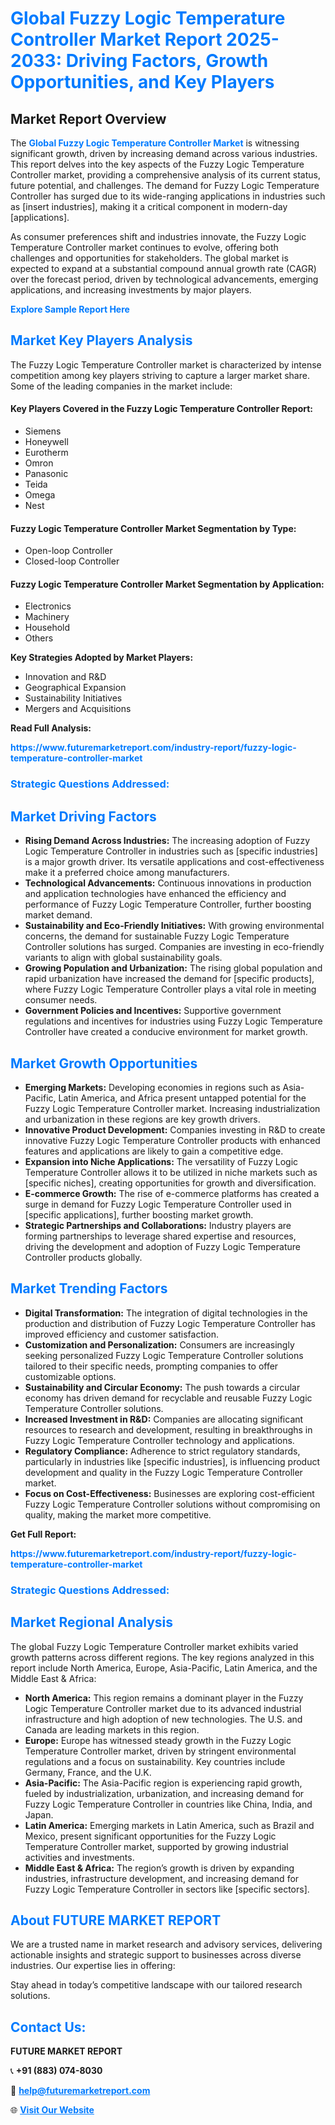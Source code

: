 <h1 style="color: #007BFF;">Global Fuzzy Logic Temperature Controller Market Report 2025-2033: Driving Factors, Growth Opportunities, and Key Players</h1>

<section id="overview">
<h2>Market Report Overview</h2>
<p>The <a href="https://www.futuremarketreport.com/industry-report/fuzzy-logic-temperature-controller-market" style="color: #007BFF; text-decoration: none;"><strong>Global Fuzzy Logic Temperature Controller Market</strong></a> is witnessing significant growth, driven by increasing demand across various industries. This report delves into the key aspects of the Fuzzy Logic Temperature Controller market, providing a comprehensive analysis of its current status, future potential, and challenges. The demand for Fuzzy Logic Temperature Controller has surged due to its wide-ranging applications in industries such as [insert industries], making it a critical component in modern-day [applications].</p>
<p>As consumer preferences shift and industries innovate, the Fuzzy Logic Temperature Controller market continues to evolve, offering both challenges and opportunities for stakeholders. The global market is expected to expand at a substantial compound annual growth rate (CAGR) over the forecast period, driven by technological advancements, emerging applications, and increasing investments by major players.</p>
</section>

<section id="overview">
<p><a href="https://www.futuremarketreport.com/request-sample/reportId=55578" style="color: #007BFF; text-decoration: none;"><strong>Explore Sample Report Here</strong></a></p>
</section>

<section id="key-players">
<h2 style="color: #007BFF;">Market Key Players Analysis</h2>
<p>The Fuzzy Logic Temperature Controller market is characterized by intense competition among key players striving to capture a larger market share. Some of the leading companies in the market include:</p>
<h4>Key Players Covered in the Fuzzy Logic Temperature Controller Report:</h4>
<ul><li>Siemens</li><li>Honeywell</li><li>Eurotherm</li><li>Omron</li><li>Panasonic</li><li>Teida</li><li>Omega</li><li>Nest</li></ul>
<h4>Fuzzy Logic Temperature Controller Market Segmentation by Type:</h4>
<ul><li>Open-loop Controller</li><li>Closed-loop Controller</li></ul>

<h4>Fuzzy Logic Temperature Controller Market Segmentation by Application:</h4>
<ul><li>Electronics</li><li>Machinery</li><li>Household</li><li>Others</li></ul>
<p><strong>Key Strategies Adopted by Market Players:</strong></p>
<ul>
<li>Innovation and R&D</li>
<li>Geographical Expansion</li>
<li>Sustainability Initiatives</li>
<li>Mergers and Acquisitions</li>
</ul>
</section>

<section>
<p><strong>Read Full Analysis: </strong></p><a href="https://www.futuremarketreport.com/industry-report/fuzzy-logic-temperature-controller-market" style="color: #007BFF; text-decoration: none;"><strong>https://www.futuremarketreport.com/industry-report/fuzzy-logic-temperature-controller-market</strong></a>
<h3 style="color: #007BFF;">Strategic Questions Addressed:</h3>
</section>

<section id="driving-factors">
<h2 style="color: #007BFF;">Market Driving Factors</h2>
<ul>
<li><strong>Rising Demand Across Industries:</strong> The increasing adoption of Fuzzy Logic Temperature Controller in industries such as [specific industries] is a major growth driver. Its versatile applications and cost-effectiveness make it a preferred choice among manufacturers.</li>
<li><strong>Technological Advancements:</strong> Continuous innovations in production and application technologies have enhanced the efficiency and performance of Fuzzy Logic Temperature Controller, further boosting market demand.</li>
<li><strong>Sustainability and Eco-Friendly Initiatives:</strong> With growing environmental concerns, the demand for sustainable Fuzzy Logic Temperature Controller solutions has surged. Companies are investing in eco-friendly variants to align with global sustainability goals.</li>
<li><strong>Growing Population and Urbanization:</strong> The rising global population and rapid urbanization have increased the demand for [specific products], where Fuzzy Logic Temperature Controller plays a vital role in meeting consumer needs.</li>
<li><strong>Government Policies and Incentives:</strong> Supportive government regulations and incentives for industries using Fuzzy Logic Temperature Controller have created a conducive environment for market growth.</li>
</ul>
</section>

<section id="growth-opportunities">
<h2 style="color: #007BFF;">Market Growth Opportunities</h2>
<ul>
<li><strong>Emerging Markets:</strong> Developing economies in regions such as Asia-Pacific, Latin America, and Africa present untapped potential for the Fuzzy Logic Temperature Controller market. Increasing industrialization and urbanization in these regions are key growth drivers.</li>
<li><strong>Innovative Product Development:</strong> Companies investing in R&D to create innovative Fuzzy Logic Temperature Controller products with enhanced features and applications are likely to gain a competitive edge.</li>
<li><strong>Expansion into Niche Applications:</strong> The versatility of Fuzzy Logic Temperature Controller allows it to be utilized in niche markets such as [specific niches], creating opportunities for growth and diversification.</li>
<li><strong>E-commerce Growth:</strong> The rise of e-commerce platforms has created a surge in demand for Fuzzy Logic Temperature Controller used in [specific applications], further boosting market growth.</li>
<li><strong>Strategic Partnerships and Collaborations:</strong> Industry players are forming partnerships to leverage shared expertise and resources, driving the development and adoption of Fuzzy Logic Temperature Controller products globally.</li>
</ul>
</section>

<section id="trending-factors">
<h2 style="color: #007BFF;">Market Trending Factors</h2>
<ul>
<li><strong>Digital Transformation:</strong> The integration of digital technologies in the production and distribution of Fuzzy Logic Temperature Controller has improved efficiency and customer satisfaction.</li>
<li><strong>Customization and Personalization:</strong> Consumers are increasingly seeking personalized Fuzzy Logic Temperature Controller solutions tailored to their specific needs, prompting companies to offer customizable options.</li>
<li><strong>Sustainability and Circular Economy:</strong> The push towards a circular economy has driven demand for recyclable and reusable Fuzzy Logic Temperature Controller solutions.</li>
<li><strong>Increased Investment in R&D:</strong> Companies are allocating significant resources to research and development, resulting in breakthroughs in Fuzzy Logic Temperature Controller technology and applications.</li>
<li><strong>Regulatory Compliance:</strong> Adherence to strict regulatory standards, particularly in industries like [specific industries], is influencing product development and quality in the Fuzzy Logic Temperature Controller market.</li>
<li><strong>Focus on Cost-Effectiveness:</strong> Businesses are exploring cost-efficient Fuzzy Logic Temperature Controller solutions without compromising on quality, making the market more competitive.</li>
</ul>
</section>

<section>
<p><strong>Get Full Report: </strong></p><a href="https://www.futuremarketreport.com/industry-report/fuzzy-logic-temperature-controller-market" style="color: #007BFF; text-decoration: none;"><strong>https://www.futuremarketreport.com/industry-report/fuzzy-logic-temperature-controller-market</strong></a>
<h3 style="color: #007BFF;">Strategic Questions Addressed:</h3>
</section>


<section id="regional-analysis">
<h2 style="color: #007BFF;">Market Regional Analysis</h2>
<p>The global Fuzzy Logic Temperature Controller market exhibits varied growth patterns across different regions. The key regions analyzed in this report include North America, Europe, Asia-Pacific, Latin America, and the Middle East & Africa:</p>
<ul>
<li><strong>North America:</strong> This region remains a dominant player in the Fuzzy Logic Temperature Controller market due to its advanced industrial infrastructure and high adoption of new technologies. The U.S. and Canada are leading markets in this region.</li>
<li><strong>Europe:</strong> Europe has witnessed steady growth in the Fuzzy Logic Temperature Controller market, driven by stringent environmental regulations and a focus on sustainability. Key countries include Germany, France, and the U.K.</li>
<li><strong>Asia-Pacific:</strong> The Asia-Pacific region is experiencing rapid growth, fueled by industrialization, urbanization, and increasing demand for Fuzzy Logic Temperature Controller in countries like China, India, and Japan.</li>
<li><strong>Latin America:</strong> Emerging markets in Latin America, such as Brazil and Mexico, present significant opportunities for the Fuzzy Logic Temperature Controller market, supported by growing industrial activities and investments.</li>
<li><strong>Middle East & Africa:</strong> The region’s growth is driven by expanding industries, infrastructure development, and increasing demand for Fuzzy Logic Temperature Controller in sectors like [specific sectors].</li>
</ul>
</section>

<footer>
<h2 style="color: #007BFF;">About FUTURE MARKET REPORT</h2>
<p>We are a trusted name in market research and advisory services, delivering actionable insights and strategic support to businesses across diverse industries. Our expertise lies in offering:</p>

<p>Stay ahead in today’s competitive landscape with our tailored research solutions.</p>

<h2 style="color: #007BFF;">Contact Us:</h2>
<p><strong>FUTURE MARKET REPORT</strong></p>
<p>📞 <strong>+91 (883) 074-8030</strong></p>
<p>📧 <strong><a href="mailto:help@futuremarketreport.com" style="color: #007BFF;">help@futuremarketreport.com</a></strong></p>
<p>🌐 <strong><a href="https://www.futuremarketreport.com/" style="color: #007BFF;">Visit Our Website</a></strong></p>
</footer>